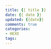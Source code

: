 ```yaml
---
title: {{ title }}
date: {{ date }}
updated: {{date}}
comments: true
categories: 
- HEXO
tags:
---
```

